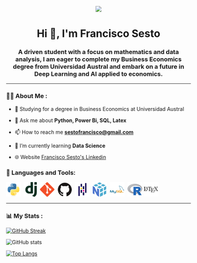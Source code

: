 <div id="header" align="center">
    <img src="https://media.giphy.com/media/8qUjDf9PZlHZ6/giphy.gif" width="200" />
    <h1 align="center">Hi 👋, I'm Francisco Sesto</h1>
    <h3 align="center">A driven student with a focus on mathematics and data analysis, I am eager to complete my Business Economics degree from Universidad Austral and embark on a future in Deep Learning and AI applied to economics. </h3>
</div>



---

### 👨‍💻 About Me :

- 📝 Studying for a degree in Business Economics at Universidad Austral

- 💬 Ask me about **Python, Power Bi, SQL, Latex**

- 📫 How to reach me **sestofrancisco@gmail.com**

- 🌱 I’m currently learning **Data Science**

- 🌐 Website [Francisco Sesto's Linkedin](https://www.linkedin.com/in/francisco-sesto/)


<div align="left">
    <h3>🔨 Languages and Tools:</h3>
    <div>
        <img src="https://github.com/devicons/devicon/blob/master/icons/python/python-original.svg" title="Python" alt="Python" width="40" height="40"/>&nbsp;
        <img src="https://github.com/devicons/devicon/blob/master/icons/django/django-plain.svg" title="Django" **alt="Django" width="40" height="40"/>
        <img src="https://github.com/devicons/devicon/blob/master/icons/git/git-original.svg"  title="Git" **alt="Git" width="40" height="40"/>&nbsp;
        <img src="https://github.com/devicons/devicon/blob/master/icons/github/github-original.svg" title="Github" **alt="Github" width="40" height="40"/>&nbsp
        <img src="https://github.com/devicons/devicon/blob/master/icons/pandas/pandas-original.svg"  title="Pandas" alt="Pandas" width="40" height="40"/>&nbsp;
        <img src="https://github.com/devicons/devicon/blob/master/icons/numpy/numpy-original.svg" title="Numpy" alt="Numpy" width="40" height="40"/>&nbsp;
        <img src="https://github.com/devicons/devicon/blob/master/icons/mysql/mysql-original-wordmark.svg" title="MySQL"  alt="MySQL" width="40" height="40"/>&nbsp;
        <img src="https://github.com/devicons/devicon/blob/master/icons/r/r-original.svg" title="R" **alt="R" width="40" height="40"/>        
        <img src="https://github.com/devicons/devicon/blob/master/icons/latex/latex-original.svg" title="Latex" **alt="Latex" width="40" height="40"/>
      </div>
</div>

---

### 📊 My Stats :

[![GitHub Streak](https://github-readme-streak-stats.herokuapp.com?user=franciscosesto&theme=dark)](https://git.io/streak-stats)

![GitHub stats](https://github-readme-stats.vercel.app/api?username=franciscosesto&show_icons=true&theme=radical)

[![Top Langs](https://github-readme-stats.vercel.app/api/top-langs/?username=franciscosesto&theme=tokyonight)](https://github.com/anuraghazra/github-readme-stats)
